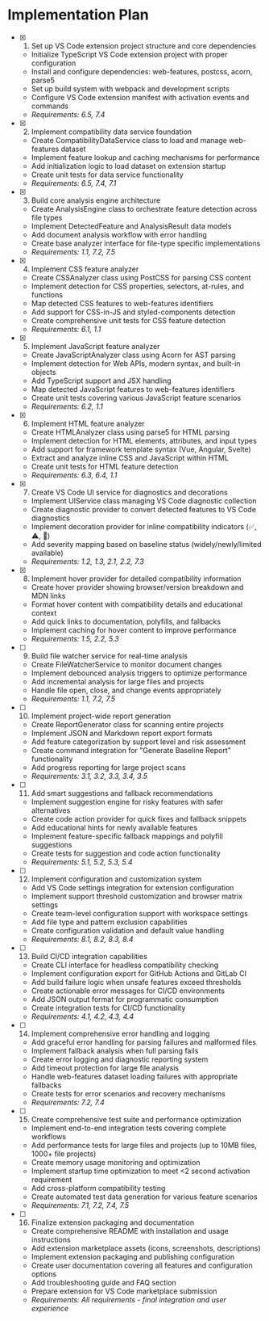 # Implementation Plan

- [x] 1. Set up VS Code extension project structure and core dependencies







  - Initialize TypeScript VS Code extension project with proper configuration
  - Install and configure dependencies: web-features, postcss, acorn, parse5
  - Set up build system with webpack and development scripts
  - Configure VS Code extension manifest with activation events and commands
  - _Requirements: 6.5, 7.4_

- [x] 2. Implement compatibility data service foundation






  - Create CompatibilityDataService class to load and manage web-features dataset
  - Implement feature lookup and caching mechanisms for performance
  - Add initialization logic to load dataset on extension startup
  - Create unit tests for data service functionality
  - _Requirements: 6.5, 7.4, 7.1_

- [x] 3. Build core analysis engine architecture






  - Create AnalysisEngine class to orchestrate feature detection across file types
  - Implement DetectedFeature and AnalysisResult data models
  - Add document analysis workflow with error handling
  - Create base analyzer interface for file-type specific implementations
  - _Requirements: 1.1, 7.2, 7.5_

- [x] 4. Implement CSS feature analyzer






  - Create CSSAnalyzer class using PostCSS for parsing CSS content
  - Implement detection for CSS properties, selectors, at-rules, and functions
  - Map detected CSS features to web-features identifiers
  - Add support for CSS-in-JS and styled-components detection
  - Create comprehensive unit tests for CSS feature detection
  - _Requirements: 6.1, 1.1_

- [x] 5. Implement JavaScript feature analyzer








  - Create JavaScriptAnalyzer class using Acorn for AST parsing
  - Implement detection for Web APIs, modern syntax, and built-in objects
  - Add TypeScript support and JSX handling
  - Map detected JavaScript features to web-features identifiers
  - Create unit tests covering various JavaScript feature scenarios
  - _Requirements: 6.2, 1.1_

- [x] 6. Implement HTML feature analyzer


  - Create HTMLAnalyzer class using parse5 for HTML parsing
  - Implement detection for HTML elements, attributes, and input types
  - Add support for framework template syntax (Vue, Angular, Svelte)
  - Extract and analyze inline CSS and JavaScript within HTML
  - Create unit tests for HTML feature detection
  - _Requirements: 6.3, 6.4, 1.1_

- [x] 7. Create VS Code UI service for diagnostics and decorations







  - Implement UIService class managing VS Code diagnostic collection
  - Create diagnostic provider to convert detected features to VS Code diagnostics
  - Implement decoration provider for inline compatibility indicators (✅, ⚠, 🚫)
  - Add severity mapping based on baseline status (widely/newly/limited available)
  <!-- - Create unit tests for UI service functionality -->
  - _Requirements: 1.2, 1.3, 2.1, 2.2, 7.3_

- [x] 8. Implement hover provider for detailed compatibility information






  - Create hover provider showing browser/version breakdown and MDN links
  - Format hover content with compatibility details and educational context
  - Add quick links to documentation, polyfills, and fallbacks
  - Implement caching for hover content to improve performance
  <!-- - Create tests for hover provider functionality -->
  - _Requirements: 1.5, 2.2, 5.3_

- [ ] 9. Build file watcher service for real-time analysis
  - Create FileWatcherService to monitor document changes
  - Implement debounced analysis triggers to optimize performance
  - Add incremental analysis for large files and projects
  - Handle file open, close, and change events appropriately
  <!-- - Create integration tests for file watching functionality -->
  - _Requirements: 1.1, 7.2, 7.5_

- [ ] 10. Implement project-wide report generation
  - Create ReportGenerator class for scanning entire projects
  - Implement JSON and Markdown report export formats
  - Add feature categorization by support level and risk assessment
  - Create command integration for "Generate Baseline Report" functionality
  - Add progress reporting for large project scans
  <!-- - Create tests for report generation and export functionality -->
  - _Requirements: 3.1, 3.2, 3.3, 3.4, 3.5_

- [ ] 11. Add smart suggestions and fallback recommendations
  - Implement suggestion engine for risky features with safer alternatives
  - Create code action provider for quick fixes and fallback snippets
  - Add educational hints for newly available features
  - Implement feature-specific fallback mappings and polyfill suggestions
  - Create tests for suggestion and code action functionality
  - _Requirements: 5.1, 5.2, 5.3, 5.4_

- [ ] 12. Implement configuration and customization system
  - Add VS Code settings integration for extension configuration
  - Implement support threshold customization and browser matrix settings
  - Create team-level configuration support with workspace settings
  - Add file type and pattern exclusion capabilities
  - Create configuration validation and default value handling
  - _Requirements: 8.1, 8.2, 8.3, 8.4_

- [ ] 13. Build CI/CD integration capabilities
  - Create CLI interface for headless compatibility checking
  - Implement configuration export for GitHub Actions and GitLab CI
  - Add build failure logic when unsafe features exceed thresholds
  - Create actionable error messages for CI/CD environments
  - Add JSON output format for programmatic consumption
  - Create integration tests for CI/CD functionality
  - _Requirements: 4.1, 4.2, 4.3, 4.4_

- [ ] 14. Implement comprehensive error handling and logging
  - Add graceful error handling for parsing failures and malformed files
  - Implement fallback analysis when full parsing fails
  - Create error logging and diagnostic reporting system
  - Add timeout protection for large file analysis
  - Handle web-features dataset loading failures with appropriate fallbacks
  - Create tests for error scenarios and recovery mechanisms
  - _Requirements: 7.2, 7.4_

- [ ] 15. Create comprehensive test suite and performance optimization
  - Implement end-to-end integration tests covering complete workflows
  - Add performance tests for large files and projects (up to 10MB files, 1000+ file projects)
  - Create memory usage monitoring and optimization
  - Implement startup time optimization to meet <2 second activation requirement
  - Add cross-platform compatibility testing
  - Create automated test data generation for various feature scenarios
  - _Requirements: 7.1, 7.2, 7.4, 7.5_

- [ ] 16. Finalize extension packaging and documentation
  - Create comprehensive README with installation and usage instructions
  - Add extension marketplace assets (icons, screenshots, descriptions)
  - Implement extension packaging and publishing configuration
  - Create user documentation covering all features and configuration options
  - Add troubleshooting guide and FAQ section
  - Prepare extension for VS Code marketplace submission
  - _Requirements: All requirements - final integration and user experience_